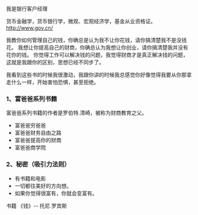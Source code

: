 我是银行客户经理

货币金融学，货币银行学，微观、宏观经济学，基金从业资格证。
http://www.gov.cn/

我教你如何管理自己的钱，你确总是认为我不让你花钱，请你搞清楚我不是没钱花。
我想让你提高自己的财商，你确总认为我想让你创业，请你搞清楚我并没有花你的钱。
你觉得工作可以解决钱的问题，我觉得财商才是真正解决钱的问题，这就是我跟你的区别，思想已经不同步了。

我看到这些书的时候我很激动，我跟你讲的时候我总感觉你好像觉得我要从你那拿走什么一样，开始害怕恐惧，甚至拒绝。


### 1、富爸爸系列书籍

富爸爸系列书籍的作者是罗伯特.清崎，被称为财商教育之父。

* 富爸爸穷爸爸
* 富爸爸财务自由之路
* 富爸爸提高你的财商
* 富爸爸商学院


### 2、秘密（吸引力法则）

* 有书籍和电影
* 一切都往美好的方向想。
* 如果你觉得很富有，你就会变富有。



书籍
《钱》-- 托尼.罗宾斯




